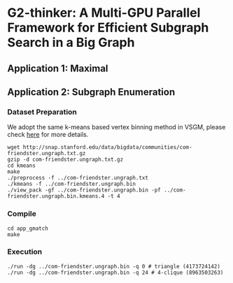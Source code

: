 # G2-thinker: A Multi-GPU Parallel Framework for Efficient Subgraph Search in a Big Graph

## Application 1: Maximal


## Application 2: Subgraph Enumeration

### Dataset Preparation
We adopt the same k-means based vertex binning method in VSGM, please check [here](https://github.com/kygx-legend/vsgm) for more details.
```
wget http://snap.stanford.edu/data/bigdata/communities/com-friendster.ungraph.txt.gz
gzip -d com-friendster.ungraph.txt.gz
cd kmeans
make
./preprocess -f ../com-friendster.ungraph.txt
./kmeans -f ../com-friendster.ungraph.bin
./view_pack -gf ../com-friendster.ungraph.bin -pf ../com-friendster.ungraph.bin.kmeans.4 -t 4
```

### Compile
```
cd app_gmatch
make
```

### Execution
```
./run -dg ../com-friendster.ungraph.bin -q 0 # triangle (4173724142)
./run -dg ../com-friendster.ungraph.bin -q 24 # 4-clique (8963503263)
```